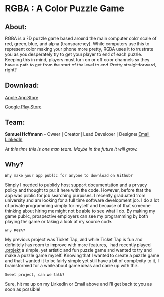 # RGBA : A Color Puzzle Game

## About: 

RGBA is a 2D puzzle game based around the main computer color scale of red, green, blue, and alpha (transparency). While computers use this to represent color making your phone more pretty, RGBA uses it to frustrate you as you desperately try to get your player to end of each puzzle. Keeping this in mind, players must turn on or off color channels so they have a path to get from the start of the level to end. Pretty straightforward, right?

## Download:
[Apple App Store](https://apps.apple.com/app/rgba-color-puzzle-game/id1406870365?l=en)

[~~Google Play Store~~]()

## Team: 

**Samuel Hoffmann** - Owner | Creator | Lead Developer | Designer
[Email](mailto:samuelhoffmann.development@gmail.com)
[LinkedIn](https://www.linkedin.com/in/samuel-hoffmann-991131134/)

*At this time this is one man team. Maybe in the future it will grow.*

## Why?

`Why make your app public for anyone to download on Github? `

Simply I needed to publicly host support documentation and a privacy policy and thought to put it here with the code. However, before that the app was public for job searching purposes. I recently graduated from university and am looking for a full time software development job. I do a lot of private programming simply for myself and because of that someone thinking about hiring me might not be able to see what I do. By making my game public, prospective employers can see my programming by both playing the game or taking a look at my source code.

`Why RGBA?`

My previous project was Ticket Tap, and while Ticket Tap is fun and definitely has room to improve with more features, I had recently played  [.projekt](https://apps.apple.com/us/app/projekt/id1244456273) a simple, yet artistic and fun puzzle game and wanted to try and make a puzzle game myself. Knowing that I wanted to create a puzzle game and that I wanted it to be fairly simple yet still have a bit of complexity to it, I brainstormed for a while about game ideas and came up with this.

`Sweet project, can we talk?`

Sure, hit me up on my LinkedIn or Email above and I'll get back to you as soon as possible!
